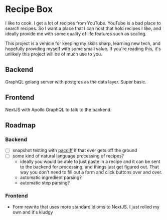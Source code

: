 # Recipe Box

I like to cook. I get a lot of recipes from YouTube. YouTube is a bad place to
search recipes. So I want a place that I can host that hold recipes I like, and
ideally provide me with some quality of life features such as scaling.

This project is a vehicle for keeping my skills sharp, learning new tech, and
hopefully providing myself with some small value. If you're reading this, it's
unlikely this project will be of much use to you.

## Backend

GraphQL golang server with postgres as the data layer. Super basic.

## Frontend

NextJS with Apollo GraphQL to talk to the backend.

## Roadmap

### Backend
- [ ] snapshot testing with [pacdiff](https://github.com/mstergianis/pacdiff) if that ever gets off the ground
- [ ] some kind of natural language processing of recipes?
  - ideally you would be able to just paste in a recipe and it can be sent to
    the backend for processing, and things just get figured out. That way you
    don't need to fill out a form and click buttons over and over.
  - automatic ingredient parsing?
  - automatic step parsing?

### Frontend
- Form rewrite that uses more standard idioms to NextJS. I just rolled my own
  and it's kludgy
